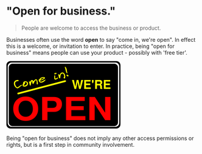 # "Open for business."

> People are welcome to access the business or product.

Businesses often use the word **open** to say "come in, we're open". In effect this is a welcome, or invitation to enter. In practice, being "open for business" means people can use your product - possibly with 'free tier'.

![](/assets/open-come-in-300px.png)

Being "open for business" does not imply any other access permissions or rights, but is a first step in community involvement.

